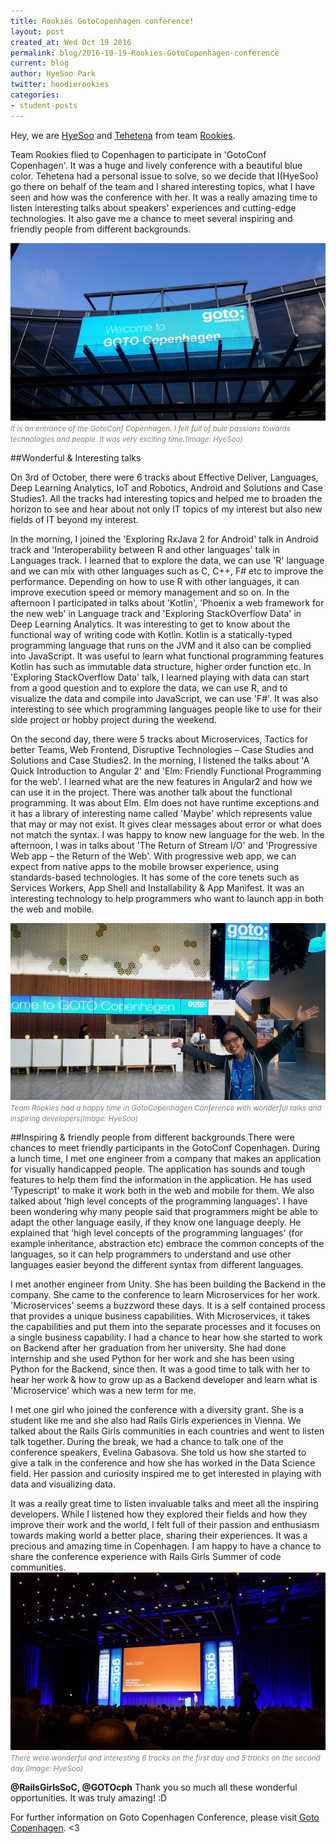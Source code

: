 ```yaml
---
title: Rookies GotoCopenhagen conference!
layout: post
created_at: Wed Oct 19 2016
permalink: blog/2016-10-19-Rookies-GotoCopenhagen-conference
current: blog
author: HyeSoo Park
twitter: hoodierookies
categories:
- student-posts
---
```


Hey, we are [HyeSoo](https://github.com/flyjwayur) and [Tehetena](https://github.com/titay2) from team [Rookies](https://twitter.com/hoodierookies).

Team Rookies flied to Copenhagen to participate in 'GotoConf Copenhagen'. It was a huge and lively conference with a beautiful blue color. Tehetena had a personal issue to solve, so we decide that I(HyeSoo) go there on behalf of the team and I shared interesting topics, what I have seen and how was the conference with her. It was a really amazing time to listen interesting talks about speakers' experiences and cutting-edge technologies. It also gave me a chance to meet several inspiring and friendly people from different backgrounds.

![Blue passion towards technologies and people](/img/blog/2016/team-Rookies-GotoConfGPH-Blue.jpg)<br>
<font color="grey"><small><i>It is an entrance of the GotoConf Copenhagen. I felt full of bule passions towards technologies and people. It was very exciting time.(Image: HyeSoo)</i></small></font>


##Wonderful & Interesting talks

On 3rd of October, there were 6 tracks about Effective Deliver, Languages, Deep Learning Analytics, IoT and Robotics, Android and Solutions and Case Studies1. All the tracks had interesting topics and helped me to broaden the horizon to see and hear about not only IT topics of my interest but also new fields of IT beyond my interest.

In the morning, I joined the 'Exploring RxJava 2 for Android' talk in Android track and
'Interoperability between R and other languages' talk in Languages track. I learned that to explore the data, we can use 'R' language and we can mix with other languages such as C, C++, F# etc to improve the performance. Depending on how to use R with other languages, it can improve execution speed or memory management and so on.
In the afternoon I participated in talks about 'Kotlin', 'Phoenix a web framework for the new web' in Language track and 'Exploring StackOverflow Data' in Deep Learning Analytics.
It was interesting to get to know about the functional way of writing code with Kotlin. Kotlin is a statically-typed programming language that runs on the JVM and it also can be complied into JavaScript. It was useful to learn what functional programming features Kotlin has such as immutable data structure, higher order function etc.
In 'Exploring StackOverflow Data' talk, I learned playing with data can start from a good question and to explore the data, we can use R, and to visualize the data and compile into JavaScript, we can use 'F#'. It was also interesting to see which programming languages people like to use for their side project or hobby project during the weekend.

On the second day, there were 5 tracks about Microservices, Tactics for better Teams, Web Frontend, Disruptive Technologies – Case Studies and Solutions and Case Studies2.
In the morning, I listened the talks about 'A Quick Introduction to Angular 2' and 'Elm: Friendly Functional Programming for the web'.
I learned what are the new features in Angular2 and how we can use it in the project. There was another talk about the functional programming. It was about Elm. Elm does not have runtime exceptions and it has a library of interesting name called 'Maybe' which represents value that may or may not exist. It gives clear messages about error or what does not match the syntax. I was happy to know new language for the web.
In the afternoon, I was in talks about 'The Return of Stream I/O' and 'Progressive Web app – the Return of the Web'. With progressive web app, we can expect from native apps to the mobile browser experience, using standards-based technologies. It has some of the core tenets such as Services Workers, App Shell and Installability & App Manifest. It was an interesting technology to help programmers who want to launch app in both the web and mobile.

![Happy time in GotoCopenhagen](/img/blog/2016/team-Rookies-GotoConfGPH-HyeSoo.jpg)<br>
<font color="grey"><small><i>Team Rookies had a happy time in GotoCopenhagen Conference with wonderful talks and inspiring developers(Image: HyeSoo)</i></small></font>


##Inspiring & friendly people from different backgrounds
There were chances to meet friendly participants in the GotoConf Copenhagen. During a lunch time, I met one engineer from a company that makes an application for visually handicapped people. The application has sounds and tough features to help them find the information in the application. He has used 'Typescript' to make it work both in the web and mobile for them. We also talked about 'high level concepts of the programming languages'. I have been wondering why many people said that programmers might be able to adapt the other language easily, if they know one language deeply. He explained that 'high level concepts of the programming languages' (for example inheritance, abstraction etc) embrace the common concepts of the languages, so it can help programmers to understand and use other languages easier beyond the different syntax from different languages.

I met another engineer from Unity. She has been building the Backend in the company. She came to the conference to learn Microservices for her work. 'Microservices' seems a buzzword these days. It is a self contained process that provides a unique business capabilities. With Microservices, it takes the capabilities and put them into the separate processes and it focuses on a single business capability. I had a chance to hear how she started to work on Backend after her graduation from her university. She had done internship and she used Python for her work and she has been using Python for the Backend, since then. It was a good time to talk with her to hear her work & how to grow up as a Backend developer and learn what is 'Microservice' which was a new term for me.

I met one girl who joined the conference with a diversity grant. She is a student like me and she also had Rails Girls experiences in Vienna. We talked about the Rails Girls communities in each countries and went to listen talk together. During the break, we had a chance to talk one of the conference speakers, Evelina Gabasova. She told us how she started to give a talk in the conference and how she has worked in the Data Science field. Her passion and curiosity inspired me to get interested in playing with data and visualizing data.

It was a really great time to listen invaluable talks and meet all the inspiring developers. While I listened how they explored their fields and how they improve their work and the world, I felt full of their passion and enthusiasm towards making world a better place, sharing their experiences.
It was a precious and amazing time in Copenhagen.
I am happy to have a chance to share the conference experience with Rails Girls Summer of code communities.
![Wonderful and Interesting talks](/img/blog/2016/team-Rookies-GotoConfGPH-talk.jpg)<br>
<font color="grey"><small><i>There were wonderful and interesting 6 tracks on the first day and 5 tracks on the second day.(Image: HyeSoo)</i></small></font>

**@RailsGirlsSoC, @GOTOcph**
Thank you so much all these wonderful opportunities. It was truly amazing! :D   

For further information on Goto Copenhagen Conference, please visit [Goto Copenhagen](https://gotocon.com/cph-2016/).
<3
